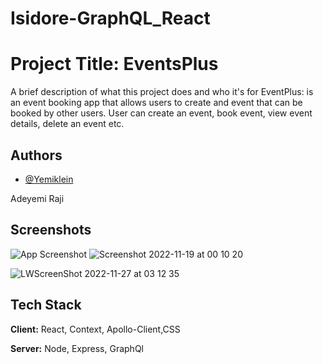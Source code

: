 # Isidore-GraphQL_React

# Project Title: EventsPlus 

A brief description of what this project does and who it's for
EventPlus: is an event booking app that allows users to create and event that can be booked by other users.
User can create an event, book event, view event details, delete an event etc.


## Authors

- [@Yemiklein](https://www.github.com/Yemiklein)

Adeyemi Raji

## Screenshots

![App Screenshot](https://via.placeholder.com/468x300?text=App+Screenshot+Here)
![Screenshot 2022-11-19 at 00 10 20](https://user-images.githubusercontent.com/100921034/202820546-d465af6e-b222-4e05-bbd1-b68f848c5000.png)

![LWScreenShot 2022-11-27 at 03 12 35](https://user-images.githubusercontent.com/100921034/205497477-576dd4e9-88e8-4548-afe9-049c7ff7e5b9.png)



## Tech Stack

**Client:** React, Context, Apollo-Client,CSS

**Server:** Node, Express, GraphQl

